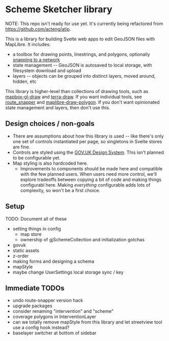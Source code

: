 # Scheme Sketcher library

NOTE: This repo isn't ready for use yet. It's currently being refactored from <https://github.com/acteng/atip>.

This is a library for building Svelte web apps to edit GeoJSON files with MapLibre. It includes:

- a toolbox for drawing points, linestrings, and polygons, optionally [snapping to a network](https://github.com/dabreegster/route_snapper/)
- state management -- GeoJSON is autosaved to local storage, with filesystem download and upload
- layers -- objects can be grouped into distinct layers, moved around, hidden, etc

This library is higher-level than collections of drawing tools, such as [mapbox-gl-draw](https://github.com/mapbox/mapbox-gl-draw) and [terra-draw](https://github.com/JamesLMilner/terra-draw). If you want individual tools, see [route_snapper](https://github.com/dabreegster/route_snapper/) and [maplibre-draw-polygon](https://github.com/dabreegster/maplibre-draw-polygon). If you don't want opinionated state management and layers, then don't use this.

## Design choices / non-goals

- There are assumptions about how this library is used -- like there's only one set of controls instantiated per page, so singletons in Svelte stores are fine.
- Controls are styled using the [GOV.UK Design System](https://design-system.service.gov.uk/). This isn't planned to be configurable yet.
- Map styling is also hardcoded here.
  - Improvements to components should be made here and compatible with the few planned users. When users need more control, we'll explore tradeoffs between copying a bit of code and making things configurabl here. Making _everything_ configurable adds lots of complexity, so won't be a first choice.

## Setup

TODO: Document all of these

- setting things in config
  - map store
  - ownership of gjSchemeCollection and initialization gotchas
- govuk
- static assets
- z-order
- making forms and designing a schema
- mapStyle
- maybe change UserSettings local storage sync / key

## Immediate TODOs

- undo route-snapper version hack
- upgrade packages
- consider renaming "intervention" and "scheme"
- coverage polygons in InterventionLayer
- can we totally remove mapStyle from this library and let streetview tool use a config hook instead?
- baselayer switcher at bottom of sidebar
